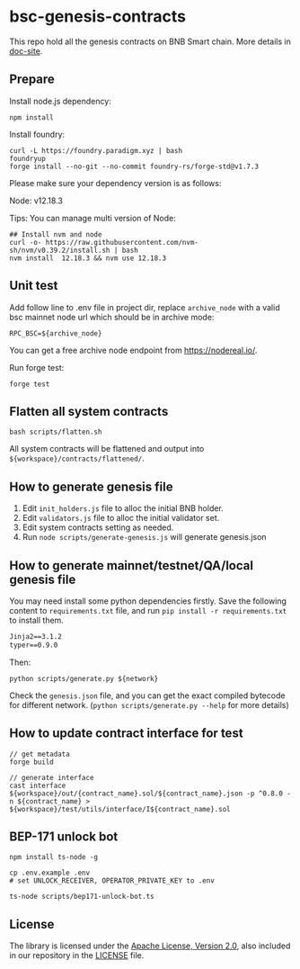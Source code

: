 # bsc-genesis-contracts

This repo hold all the genesis contracts on BNB Smart chain. More details in [doc-site](https://docs.bnbchain.org/docs/learn/system-contract).

## Prepare

Install node.js dependency:
```shell script
npm install
```

Install foundry:
```shell script
curl -L https://foundry.paradigm.xyz | bash
foundryup
forge install --no-git --no-commit foundry-rs/forge-std@v1.7.3
```

Please make sure your dependency version is as follows:

Node: v12.18.3 

Tips: You can manage multi version of Node:
```Shell
## Install nvm and node
curl -o- https://raw.githubusercontent.com/nvm-sh/nvm/v0.39.2/install.sh | bash
nvm install  12.18.3 && nvm use 12.18.3
```

## Unit test

Add follow line to .env file in project dir, replace `archive_node` with a valid bsc mainnet node url which should be in archive mode:

```text
RPC_BSC=${archive_node}
```

You can get a free archive node endpoint from https://nodereal.io/.

Run forge test:
```shell script
forge test
```

## Flatten all system contracts

```shell script
bash scripts/flatten.sh
```

All system contracts will be flattened and output into `${workspace}/contracts/flattened/`.

## How to generate genesis file

1. Edit `init_holders.js` file to alloc the initial BNB holder.
2. Edit `validators.js` file to alloc the initial validator set.
3. Edit system contracts setting as needed.
4. Run `node scripts/generate-genesis.js` will generate genesis.json

## How to generate mainnet/testnet/QA/local genesis file

You may need install some python dependencies firstly.
Save the following content to `requirements.txt` file, and run `pip install -r requirements.txt` to install them.
```txt
Jinja2==3.1.2
typer==0.9.0
```


Then:
```shell 
python scripts/generate.py ${network}
```
Check the `genesis.json` file, and you can get the exact compiled bytecode for different network.
(`python scripts/generate.py --help` for more details)

## How to update contract interface for test

```shell script
// get metadata
forge build

// generate interface
cast interface ${workspace}/out/{contract_name}.sol/${contract_name}.json -p ^0.8.0 -n ${contract_name} > ${workspace}/test/utils/interface/I${contract_name}.sol
```

## BEP-171 unlock bot
```shell script
npm install ts-node -g

cp .env.example .env
# set UNLOCK_RECEIVER, OPERATOR_PRIVATE_KEY to .env

ts-node scripts/bep171-unlock-bot.ts 
```

## License

The library is licensed under the [Apache License, Version 2.0](https://www.apache.org/licenses/LICENSE-2.0),
also included in our repository in the [LICENSE](LICENSE) file.
